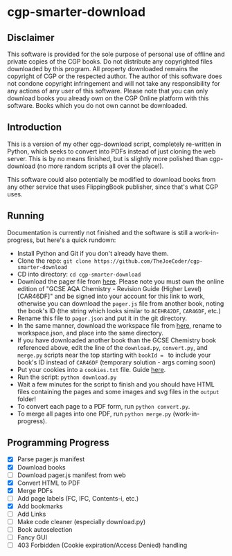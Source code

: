 # cgp-smarter-download
## Disclaimer
This software is provided for the sole purpose of personal use of offline and private copies of the CGP books. Do not distribute any copyrighted files downloaded by this program. All property downloaded remains the copyright of CGP or the respected author. The author of this software does not condone copyright infringement and will not take any responsibility for any actions of any user of this software. Please note that you can only download books you already own on the CGP Online platform with this software. Books which you do not own cannot be downloaded.

## Introduction
This is a version of my other cgp-download script, completely re-written in Python, which seeks to convert into PDFs instead of just cloning the web server.
This is by no means finished, but is slightly more polished than cgp-download (no more random scripts all over the place!).

This software could also potentially be modified to download books from any other service that uses FlippingBook publisher, since that's what CGP uses.

## Running
Documentation is currently not finished and the software is still a work-in-progress, but here's a quick rundown:
* Install Python and Git if you don't already have them.
* Clone the repo: `git clone https://github.com/TheJoeCoder/cgp-smarter-download`
* CD into directory: `cd cgp-smarter-download`
* Download the pager file from [here](https://library.cgpbooks.co.uk/digitalcontent/CAR46DF/assets/pager.js). Please note you must own the online edition of "GCSE AQA Chemistry - Revision Guide (Higher Level) \[CAR46DF\]" and be signed into your account for this link to work, otherwise you can download the `pager.js` file from another book, noting the book's ID (the string which looks similar to `ACEHR42DF`, `CAR46DF`, etc.)
* Rename this file to `pager.json` and put it in the git directory.
* In the same manner, download the workspace file from [here](https://library.cgpbooks.co.uk/digitalcontent/CAR46DF/assets/workspace.js), rename to workspace.json, and place into the same directory.
* If you have downloaded another book than the GCSE Chemistry book referenced above, edit the line of the `download.py`, `convert.py`, and `merge.py` scripts near the top starting with `bookId = ` to include your book's ID instead of `CAR46DF` (temporary solution - args coming soon)
* Put your cookies into a `cookies.txt` file. Guide [here](https://github.com/TheJoeCoder/cgp-download/blob/master/README.md#how-to-get-cookies).
* Run the script: `python download.py`
* Wait a few minutes for the script to finish and you should have HTML files containing the pages and some images and svg files in the `output` folder!
* To convert each page to a PDF form, run `python convert.py`.
* To merge all pages into one PDF, run `python merge.py` (work-in-progress).

## Programming Progress
- [x] Parse pager.js manifest
- [x] Download books
- [ ] Download pager.js manifest from web
- [x] Convert HTML to PDF
- [x] Merge PDFs
- [ ] Add page labels (FC, IFC, Contents-i, etc.)
- [x] Add bookmarks
- [ ] Add Links
- [ ] Make code cleaner (especially download.py)
- [ ] Book autoselection
- [ ] Fancy GUI
- [ ] 403 Forbidden (Cookie expiration/Access Denied) handling